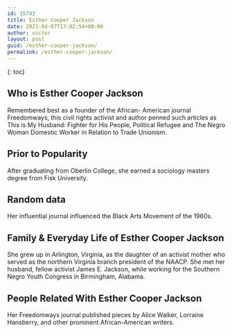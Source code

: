 ```yaml
---
id: 15743
title: Esther Cooper Jackson
date: 2021-04-07T17:02:54+00:00
author: victor
layout: post
guid: /esther-cooper-jackson/
permalink: /esther-cooper-jackson/
---
```



{: toc}


## Who is Esther Cooper Jackson



Remembered best as a founder of the African- American journal Freedomways, this civil rights activist and author penned such articles as This is My Husband: Fighter for His People, Political Refugee and The Negro Woman Domestic Worker in Relation to Trade Unionism.

                
                
                
## Prior to Popularity



After graduating from Oberlin College, she earned a sociology masters degree from Fisk University.

                
                
                
## Random data



Her influential journal influenced the Black Arts Movement of the 1960s.

                
                
                
## Family & Everyday Life of Esther Cooper Jackson



She grew up in Arlington, Virginia, as the daughter of an activist mother who served as the northern Virginia branch president of the NAACP. She met her husband, fellow activist James E. Jackson, while working for the Southern Negro Youth Congress in Birmingham, Alabama.

                
                
                
## People Related With Esther Cooper Jackson



Her Freedomways journal published pieces by Alice Walker, Lorraine Hansberry, and other prominent African-American writers.

                
              
            
          
          
          